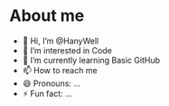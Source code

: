 # About me
- 👋 Hi, I’m @HanyWell
- 👀 I’m interested in Code
- 🌱 I’m currently learning Basic GitHub
- 📫 How to reach me 
- 😄 Pronouns: ...
- ⚡ Fun fact: ...

<!---
HanyWell/HanyWell is a ✨ special ✨ repository because its `README.md` (this file) appears on your GitHub profile.
You can click the Preview link to take a look at your changes.
--->
